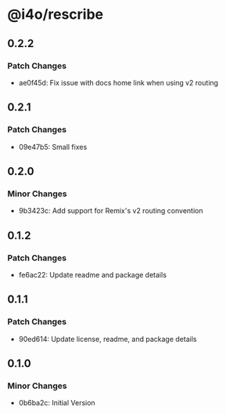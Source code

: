 # @i4o/rescribe

## 0.2.2

### Patch Changes

-   ae0f45d: Fix issue with docs home link when using v2 routing

## 0.2.1

### Patch Changes

-   09e47b5: Small fixes

## 0.2.0

### Minor Changes

-   9b3423c: Add support for Remix's v2 routing convention

## 0.1.2

### Patch Changes

-   fe6ac22: Update readme and package details

## 0.1.1

### Patch Changes

-   90ed614: Update license, readme, and package details

## 0.1.0

### Minor Changes

-   0b6ba2c: Initial Version
